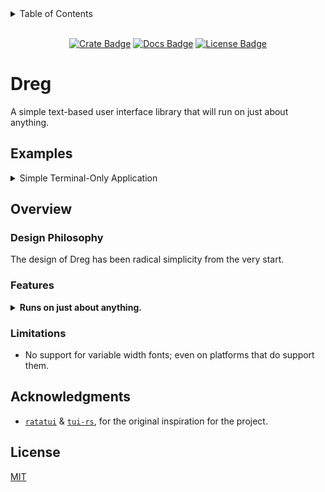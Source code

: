 <details>
<summary>Table of Contents</summary>

- [Dreg](#dreg)
  - [Quickstart](#quickstart)
  - [Overview](#overview)
    - [Design Philosophy](#design-philosophy)
    - [Limitations](#limitations)
  - [Acknowledgments](#acknowledgments)
  - [License](#license)

</details>

<!-- cargo-rdme start -->

<div align="center">

<br>[![Crate Badge]][Crate] [![Docs Badge]][Docs] [![License Badge]](./LICENSE)

</div>

# Dreg

A simple text-based user interface library that will run on just about anything.

## Examples

<details>
<summary>Simple Terminal-Only Application</summary>

```rust
use dreg::prelude::*;

fn main() -> Result<()> {
    let program = MyProgram { should_quit: false };
    let platform = CrosstermPlatform::new()?;

    run_program(program, platform)?;

    Ok(())
}

struct MyProgram {
    should_quit: bool,
}

impl Program for MyProgram {
    fn update(&mut self, frame: Frame) {
        // When the user presses `q`, the program safely exits.
        if frame.context.keys_down().contains(&Scancode::Q) {
            self.should_quit = true;
            return; // No need to render anything past this point.
        }
        frame.buffer.set_string(
            1, // Column index (x-coordinate).
            1, // Row index (y-coordinate).
            format!("KEYS DOWN: {:?}", frame.context.keys_down()),
            Style::new(), // No styling, cells will default to the user's terminal foreground color.
        );
    }

    fn on_platform_request(&self, request: &str) -> Option<&str> {
        // Terminals do not perform requests.
        None
    }

    fn should_exit(&self) -> bool {
        // This function is called every frame.
        self.should_quit
    }
}
```

</details>

## Overview

### Design Philosophy

The design of Dreg has been radical simplicity from the very start.

### Features

<details>
<summary><strong>Runs on just about anything.</strong></summary>

| Platform | Support |
| --- | --- |
| Terminal | ✔ Full support |
| Web | ✔ Mostly supported |
| Native | ✖ In progress |

</details>

### Limitations

- No support for variable width fonts; even on platforms that do support them.

## Acknowledgments

- [`ratatui`] & [`tui-rs`], for the original inspiration for the project.

## License

[MIT](./LICENSE)

[`ratatui`]: https://docs.rs/ratatui/latest/ratatui/
[`tui-rs`]: https://docs.rs/tui/latest/tui/
[Crate]: https://crates.io/crates/dreg
[Crate Badge]: https://img.shields.io/crates/v/dreg?logo=rust&style=flat-square&logoColor=E05D44&color=E05D44
[Docs Badge]: https://img.shields.io/docsrs/dreg?logo=rust&style=flat-square&logoColor=E05D44
[Docs]: https://docs.rs/dreg
[License Badge]: https://img.shields.io/crates/l/dreg?style=flat-square&color=1370D3
